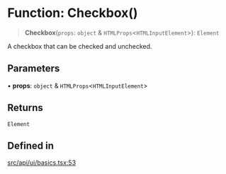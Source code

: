# Function: Checkbox()

> **Checkbox**(`props`: `object` & `HTMLProps`\<`HTMLInputElement`\>): `Element`

A checkbox that can be checked and unchecked.

## Parameters

• **props**: `object` & `HTMLProps`\<`HTMLInputElement`\>

## Returns

`Element`

## Defined in

[src/api/ui/basics.tsx:53](https://github.com/GamerGirlandCo/datacore/blob/73f36550e501eb29175b69b6a097ff3d4401efc7/src/api/ui/basics.tsx#L53)

